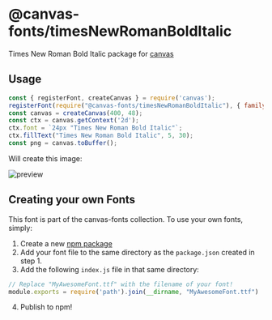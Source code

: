 @canvas-fonts/timesNewRomanBoldItalic
====

Times New Roman Bold Italic package for [canvas](https://npmjs.org/package/canvas)

## Usage

```js
const { registerFont, createCanvas } = require('canvas');
registerFont(require("@canvas-fonts/timesNewRomanBoldItalic"), { family: "Times New Roman Bold Italic" });
const canvas = createCanvas(400, 48);
const ctx = canvas.getContext('2d');
ctx.font = `24px "Times New Roman Bold Italic"`;
ctx.fillText("Times New Roman Bold Italic", 5, 30);
const png = canvas.toBuffer();
```

Will create this image:

![preview](https://github.com/retrohacker/canvas-fonts/raw/master/previews/timesNewRomanBoldItalic.png)

## Creating your own Fonts

This font is part of the canvas-fonts collection. To use your own fonts, simply:

1. Create a new [npm package](https://docs.npmjs.com/creating-node-js-modules)
2. Add your font file to the same directory as the `package.json` created in step 1.
3. Add the following `index.js` file in that same directory:

```js
// Replace "MyAwesomeFont.ttf" with the filename of your font!
module.exports = require('path').join(__dirname, "MyAwesomeFont.ttf")
```

4. Publish to npm!